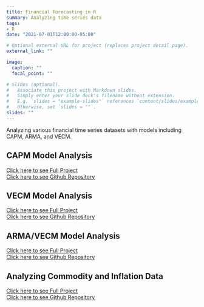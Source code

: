 ```yaml
---
title: Financial Forecasting in R
summary: Analyzing time series data
tags:
- R
date: "2021-07-01T12:00:00-05:00"

# Optional external URL for project (replaces project detail page).
external_link: ""

image:
  caption: ""
  focal_point: ""

# Slides (optional).
#   Associate this project with Markdown slides.
#   Simply enter your slide deck's filename without extension.
#   E.g. `slides = "example-slides"` references `content/slides/example-slides.md`.
#   Otherwise, set `slides = ""`.
slides: ""
---
```


Analyzing various financial time series datasets with models including CAPM, ARMA, and VECM.

## CAPM Model Analysis <br>
[Click here to see Full Project](https://naimsej.github.io/CAPM-Financial-Analysis/)<br>
[Click here to see Github Repository](https://github.com/naimsej/CAPM-Financial-Analysis)

## VECM Model Analysis <br>
[Click here to see Full Project](https://naimsej.github.io/VECM-Financial-Analysis/)<br>
[Click here to see Github Repository](https://github.com/naimsej/VECM-Financial-Analysis)

## ARMA/VECM Model Analysis <br>
[Click here to see Full Project](https://naimsej.github.io/ARMA-VECM-Financial-Analysis/)<br>
[Click here to see Github Repository](https://github.com/naimsej/ARMA-VECM-Financial-Analysis)

## Analyzing Commodity and Inflation Data <br>
[Click here to see Full Project](https://naimsej.github.io/Analyzing-Commodity-and-Inflation-Data/)<br>
[Click here to see Github Repository](https://github.com/naimsej/Analyzing-Commodity-and-Inflation-Data/)